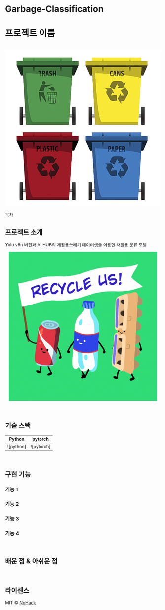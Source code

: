 # Garbage-Classification

# 프로젝트 이름

<p align="center">
  <br>
  <img src="./images/github_main_images.png">
  <br>
</p>

목차

## 프로젝트 소개

<p align="justify">
Yolo v8n 버전과 AI HUB의 재활용쓰레기 데이터셋을 이용한 재활용 분류 모델
</p>

<p align="center">
<img src="./images/move_garbage.gif">
</p>

<br>

## 기술 스택

| Python | pytorch |
| :--------: | :--------: |
|   ![python]    |   ![pytorch]    |

<br>

## 구현 기능

### 기능 1

### 기능 2

### 기능 3

### 기능 4

<br>

## 배운 점 & 아쉬운 점

<p align="justify">

</p>

<br>

## 라이센스

MIT &copy; [NoHack](mailto:lbjp114@gmail.com)

<!-- Stack Icon Refernces -->

